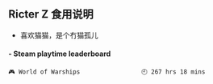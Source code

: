 ## Ricter Z 食用说明
- 喜欢猫猫，是个冇猫孤儿

<!-- steam-box start -->
#### - Steam playtime leaderboard
```text
🎮 World of Warships                 🕘 267 hrs 18 mins
```
<!-- Powered by https://github.com/YouEclipse/steam-box . -->
<!-- steam-box end -->
